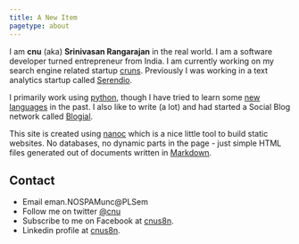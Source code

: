 ```yaml
---
title: A New Item
pagetype: about
---
```


I am **cnu** (aka) **Srinivasan Rangarajan** in the real world. I am a software developer turned entrepreneur from India. I am currently working on my  search engine related startup [cruns](http://cruns.com). Previously I was working in a text analytics startup called [Serendio](http://www.serendio.com). 

I primarily work using [python](http://python.org/), though I have tried to learn some [new](http://www.ruby-lang.org/) [languages](http://www.lisp.org/) in the past. I also like to write (a lot) and had started a Social Blog network called [Blogial](http://blogial.com).

This site is created using [nanoc](http://nanoc.stoneship.org/) which is a nice little tool to build static websites. No databases, no dynamic parts in the page - just simple HTML files generated out of documents written in [Markdown](http://daringfireball.net/projects/markdown/).

## Contact

* Email <span class="email-rtl">eman.<span class="hide">NOSPAM</span>unc@<span class="hide">PLS</span>em</span>
* Follow me on twitter [@cnu](http://twitter.com/cnu)
* Subscribe to me on Facebook at [cnus8n](http://www.facebook.com/cnus8n).
* Linkedin profile at [cnus8n](http://in.linkedin.com/in/cnus8n).